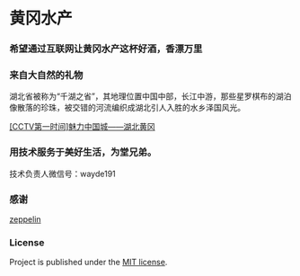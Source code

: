# 黄冈水产

### 希望通过互联网让黄冈水产这杯好酒，香漂万里

### 来自大自然的礼物

湖北省被称为“千湖之省”，其地理位置中国中部，长江中游，那些星罗棋布的湖泊像散落的珍珠，被交错的河流编织成湖北引人入胜的水乡泽国风光。

[[CCTV第一时间]魅力中国城——湖北黄冈](http://tv.cctv.com/2017/07/09/VIDE4sXCc53mFfPXNnf3D5PD170709.shtml)

### 用技术服务于美好生活，为堂兄弟。

技术负责人微信号：wayde191

### 感谢
[zeppelin](https://github.com/gdg-x/zeppelin)

### License
Project is published under the [MIT license](https://github.com/sunzhongmou/hgsc-website/blob/master/LICENSE.txt). 

